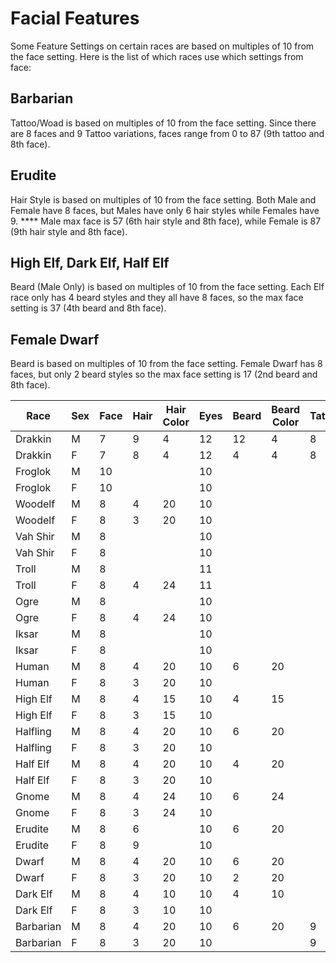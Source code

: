 # Facial Features

Some Feature Settings on certain races are based on multiples of 10 from the face setting. Here is the list of which races use which settings from face:

## **Barbarian**

Tattoo/Woad is based on multiples of 10 from the face setting. Since there are 8 faces and 9 Tattoo variations, faces range from 0 to 87 (9th tattoo and 8th face).

## Erudite

Hair Style is based on multiples of 10 from the face setting. Both Male and Female have 8 faces, but Males have only 6 hair styles while Females have 9.  ****  Male max face is 57 (6th hair style and 8th face), while Female is 87 (9th hair style and 8th face).

## High Elf, Dark Elf, Half Elf

Beard (Male Only) is based on multiples of 10 from the face setting. Each Elf race only has 4 beard styles and they all have 8 faces, so the max face setting is 37 (4th beard and 8th face).

## Female Dwarf

Beard is based on multiples of 10 from the face setting. Female Dwarf has 8 faces, but only 2 beard styles so the max face setting is 17 (2nd beard and 8th face).

| Race      | Sex | Face | Hair | Hair Color | Eyes | Beard | Beard Color | Tattoo | Details | Heritage |
| --------- | --- | ---- | ---- | ---------- | ---- | ----- | ----------- | ------ | ------- | -------- |
| Drakkin   | M   | 7    | 9    | 4          | 12   | 12    | 4           | 8      | 8       | 7        |
| Drakkin   | F   | 7    | 8    | 4          | 12   | 4     | 4           | 8      | 8       | 7        |
| Froglok   | M   | 10   |      |            | 10   |       |             |        |         |          |
| Froglok   | F   | 10   |      |            | 10   |       |             |        |         |          |
| Woodelf   | M   | 8    | 4    | 20         | 10   |       |             |        |         |          |
| Woodelf   | F   | 8    | 3    | 20         | 10   |       |             |        |         |          |
| Vah Shir  | M   | 8    |      |            | 10   |       |             |        |         |          |
| Vah Shir  | F   | 8    |      |            | 10   |       |             |        |         |          |
| Troll     | M   | 8    |      |            | 11   |       |             |        |         |          |
| Troll     | F   | 8    | 4    | 24         | 11   |       |             |        |         |          |
| Ogre      | M   | 8    |      |            | 10   |       |             |        |         |          |
| Ogre      | F   | 8    | 4    | 24         | 10   |       |             |        |         |          |
| Iksar     | M   | 8    |      |            | 10   |       |             |        |         |          |
| Iksar     | F   | 8    |      |            | 10   |       |             |        |         |          |
| Human     | M   | 8    | 4    | 20         | 10   | 6     | 20          |        |         |          |
| Human     | F   | 8    | 3    | 20         | 10   |       |             |        |         |          |
| High Elf  | M   | 8    | 4    | 15         | 10   | 4     | 15          |        |         |          |
| High Elf  | F   | 8    | 3    | 15         | 10   |       |             |        |         |          |
| Halfling  | M   | 8    | 4    | 20         | 10   | 6     | 20          |        |         |          |
| Halfling  | F   | 8    | 3    | 20         | 10   |       |             |        |         |          |
| Half Elf  | M   | 8    | 4    | 20         | 10   | 4     | 20          |        |         |          |
| Half Elf  | F   | 8    | 3    | 20         | 10   |       |             |        |         |          |
| Gnome     | M   | 8    | 4    | 24         | 10   | 6     | 24          |        |         |          |
| Gnome     | F   | 8    | 3    | 24         | 10   |       |             |        |         |          |
| Erudite   | M   | 8    | 6    |            | 10   | 6     | 20          |        |         |          |
| Erudite   | F   | 8    | 9    |            | 10   |       |             |        |         |          |
| Dwarf     | M   | 8    | 4    | 20         | 10   | 6     | 20          |        |         |          |
| Dwarf     | F   | 8    | 3    | 20         | 10   | 2     | 20          |        |         |          |
| Dark Elf  | M   | 8    | 4    | 10         | 10   | 4     | 10          |        |         |          |
| Dark Elf  | F   | 8    | 3    | 10         | 10   |       |             |        |         |          |
| Barbarian | M   | 8    | 4    | 20         | 10   | 6     | 20          | 9      |         |          |
| Barbarian | F   | 8    | 3    | 20         | 10   |       |             | 9      |         |          |
